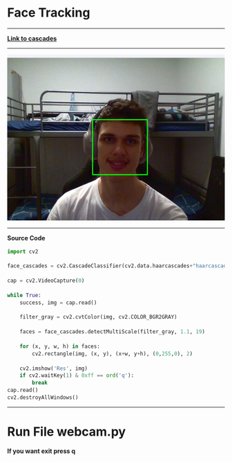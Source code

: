 # Face Tracking
___
**[Link to cascades]( https://github.com/opencv/opencv/blob/4.x/data/haarcascades/haarcascade_frontalface_default.xml)**
___

![](./img.png)
___
**Source Code**

```python
import cv2

face_cascades = cv2.CascadeClassifier(cv2.data.haarcascades+"haarcascade_frontalface_default.xml")

cap = cv2.VideoCapture(0)

while True:
    success, img = cap.read()

    filter_gray = cv2.cvtColor(img, cv2.COLOR_BGR2GRAY)

    faces = face_cascades.detectMultiScale(filter_gray, 1.1, 19)

    for (x, y, w, h) in faces:
        cv2.rectangle(img, (x, y), (x+w, y+h), (0,255,0), 2)

    cv2.imshow('Res', img)
    if cv2.waitKey(1) & 0xff == ord('q'):
        break
cap.read()
cv2.destroyAllWindows()
```
___
# Run File webcam.py
**If you want exit press q**